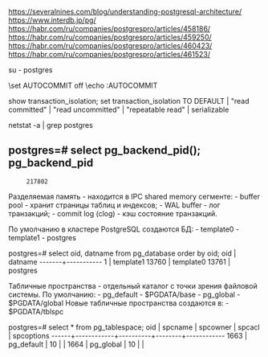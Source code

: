 https://severalnines.com/blog/understanding-postgresql-architecture/
https://www.interdb.jp/pg/
https://habr.com/ru/companies/postgrespro/articles/458186/
https://habr.com/ru/companies/postgrespro/articles/459250/
https://habr.com/ru/companies/postgrespro/articles/460423/
https://habr.com/ru/companies/postgrespro/articles/461523/

su - postgres

\set AUTOCOMMIT off
\echo :AUTOCOMMIT

show transaction_isolation;
set transaction_isolation TO <level>
DEFAULT | "read committed" | "read uncommitted" | "repeatable read" | serializable

netstat -a | grep postgres

postgres=# select pg_backend_pid();
 pg_backend_pid
----------------
         217802

Разделяемая память - находится в IPC shared memory сегменте:
    - buffer pool - хранит страницы таблиц и индексов;
    - WAL buffer - лог транзакций;
    - commit log (clog) - кэш состояние транзакций.

По умолчанию в кластере PostgreSQL создаются БД:
    - template0
    - template1
    - postgres

postgres=# select oid, datname from pg_database order by oid;
  oid  |  datname
-------+-----------
     1 | template1
 13760 | template0
 13761 | postgres


Табличные пространства - отдельный каталог с точки зрения файловой системы.
По умолчанию:
    - pg_default - $PGDATA/base
    - pg_global - $PGDATA/global
Новые табличные пространства создаются в:
    - $PGDATA/tblspc

postgres=# select * from pg_tablespace;
 oid  |  spcname   | spcowner | spcacl | spcoptions
------+------------+----------+--------+------------
 1663 | pg_default |       10 |        |
 1664 | pg_global  |       10 |        |

